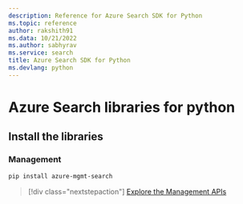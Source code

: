 ```yaml
---
description: Reference for Azure Search SDK for Python
ms.topic: reference
author: rakshith91
ms.data: 10/21/2022
ms.author: sabhyrav
ms.service: search
title: Azure Search SDK for Python
ms.devlang: python
---
```

# Azure Search libraries for python

## Install the libraries


### Management

```bash
pip install azure-mgmt-search
```
> [!div class="nextstepaction"]
> [Explore the Management APIs](/python/api/overview/azure/search/management)